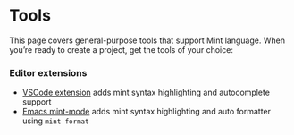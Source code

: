 # Tools

This page covers general-purpose tools that support Mint language. When you’re ready to create a project, get the tools of your choice:

### Editor extensions

 - [VSCode extension](https://github.com/faustinoaq/vscode-mint-lang) adds mint syntax highlighting and autocomplete support
 - [Emacs mint-mode](https://github.com/creatorrr/emacs-mint-mode) adds mint syntax highlighting and auto formatter using `mint format`
